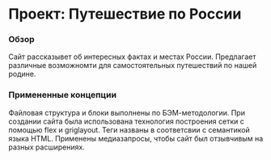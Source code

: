 # Проект: Путешествие по России

### Обзор
Сайт рассказывет об интересных фактах и местах России. Предлагает различные возможномти для самостоятельных путешествий по нашей родине.

### Примененные концепции
Файловая структура и блоки выполнены по БЭМ-методологии. При создании сайта была использована технология построения сетки с помощью flex и griglayout. Теги названы в соответсвии с семантикой языка HTML. Применены медиазапросы, чтобы сайт был отзывчивым на разных расширениях.

